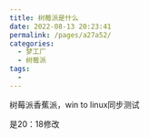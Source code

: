 ```yaml
---
title: 树莓派是什么
date: 2022-08-13 20:23:41
permalink: /pages/a27a52/
categories:
  - 梦工厂
  - 树莓派
tags:
  - 
---
```

树莓派香蕉派，win to linux同步测试

是20：18修改